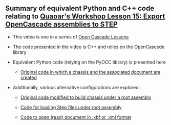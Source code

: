 ## Summary of equivalent Python and C++ code relating to [Quaoar's Workshop Lesson 15: Export OpenCascade assemblies to STEP](https://www.youtube.com/watch?v=dq2-evewPeA&list=PL_WFkJrQIY2iVVchOPhl77xl432jeNYfQ&index=7)

* This video is one in a series of [Open Cascade Lessons](https://www.youtube.com/playlist?list=PL_WFkJrQIY2iVVchOPhl77xl432jeNYfQ)

* The code presented in the video is C++ and relies on the OpenCascede library

* Equivalent Python code (relying on the PyOCC library) is presented here

    * [Original code in which a chassis and the associated document are created](compose)

* Additionally, various alternative configurations are explored:

    * [Original code modified to build chassis under a root assembly](compose-plus-root)

    * [Code for loading Step files under root assembly](load-under-top)

    * [Code to open (read) document in .xbf or .xml format](open-doc)
